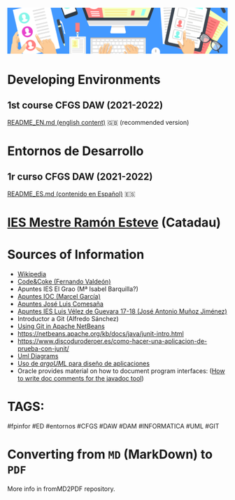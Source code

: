 ![header](capED.png)

# Developing Environments

## 1st course CFGS DAW (2021-2022)

[README_EN.md (english content)](README_EN.md) :uk: (recommended version)



# Entornos de Desarrollo

## 1r curso CFGS DAW (2021-2022)

[README_ES.md (contenido en Español)](README_ES.md) :es:



# [IES Mestre Ramón Esteve](http://www.iesmre.com) (Catadau)



# Sources of Information

- [Wikipedia](https://es.wikipedia.org)
- [Code&Coke (Fernando Valdeón)](http://entornos.codeandcoke.com/doku.php?id=start)
- Apuntes IES El Grao (Mª Isabel Barquilla?)
- [Apuntes IOC (Marcel García)](https://ioc.xtec.cat/materials/FP/Recursos/fp_dam_m05_/web/fp_dam_m05_htmlindex/index.html)
- [Apuntes José Luis Comesaña](https://www.sitiolibre.com/)
- [Apuntes IES Luis Vélez de Guevara 17-18 (José Antonio Muñoz Jiménez)](http://jamj2000.github.io/slides/2017/09/05/entornosdesarrollo/)
- Introductor a Git (Alfredo Sánchez)
- [Using Git in Apache NetBeans](https://netbeans.apache.org/kb/docs/ide/git.html)
- https://netbeans.apache.org/kb/docs/java/junit-intro.html
- https://www.discoduroderoer.es/como-hacer-una-aplicacion-de-prueba-con-junit/
- [Uml Diagrams](https://www.uml-diagrams.org/)
- [Uso de *argoUML* para diseño de aplicaciones](http://jbgarcia.webs.uvigo.es/asignaturas/TO/usoArgoUML/index.html)
- Oracle provides material on how to document program interfaces: ([How to write doc comments for the javadoc tool](https://www.oracle.com/technical-resources/articles/java/javadoc-tool.html))



# TAGS:

#fpinfor #ED #entornos #CFGS #DAW #DAM #INFORMATICA #UML #GIT



# Converting from `MD` (MarkDown) to `PDF`

More info in fromMD2PDF repository.
